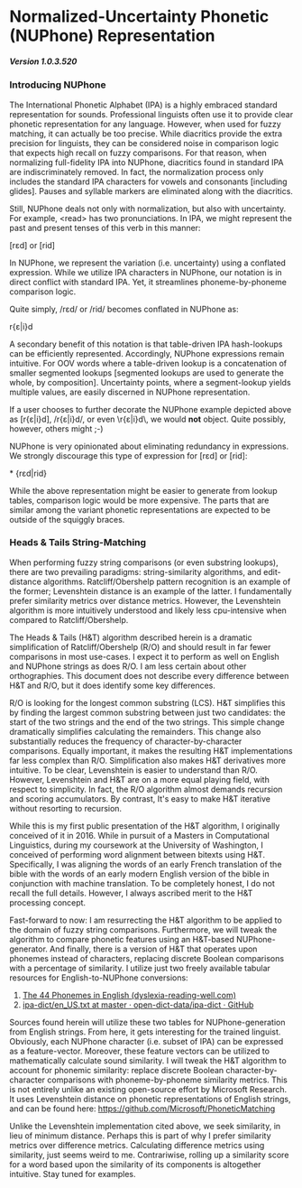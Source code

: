 # Normalized-Uncertainty Phonetic (NUPhone) Representation

##### Version 1.0.3.520

### Introducing NUPhone

The International Phonetic Alphabet (IPA) is a highly embraced standard representation for sounds. Professional linguists often use it to provide clear phonetic representation for any language. However, when used for fuzzy matching, it can actually be too precise. While diacritics provide the extra precision for linguists, they can be considered noise in comparison logic that expects high recall on fuzzy comparisons. For that reason, when normalizing full-fidelity IPA into NUPhone, diacritics found in standard IPA are indiscriminately removed. In fact, the normalization process only includes the standard IPA characters for vowels and consonants [including glides]. Pauses and syllable markers are eliminated along with the diacritics.

Still, NUPhone deals not only with normalization, but also with uncertainty. For example, \<read\> has two pronunciations. In IPA, we might represent the past and present tenses of this verb in this manner:

[rɛd] or [rid]

In NUPhone, we represent the variation (i.e. uncertainty) using a conflated expression. While we utilize IPA characters in NUPhone, our notation is in direct conflict with standard IPA. Yet, it streamlines phoneme-by-phoneme comparison logic.

Quite simply, /rɛd/ or /rid/ becomes conflated in NUPhone as:

r{ɛ|i}d

A secondary benefit of this notation is that table-driven IPA hash-lookups can be efficiently represented. Accordingly, NUPhone expressions remain intuitive. For OOV words where a table-driven lookup is a concatenation of smaller segmented lookups [segmented lookups are used to generate the whole, by composition]. Uncertainty points, where a segment-lookup yields multiple values, are easily discerned in NUPhone representation.

If a user chooses to further decorate the NUPhone example depicted above as [r{ɛ|i}d], /r{ɛ|i}d/, or even \\r{ɛ|i}d\\, we would **not** object. Quite possibly, however, others might ;-)

NUPhone is very opinionated about eliminating redundancy in expressions. We strongly discourage this type of expression for [rɛd] or [rid]:

\* {rɛd|rid}

While the above representation might be easier to generate from lookup tables, comparison logic would be more expensive. The parts that are similar among the variant phonetic representations are expected to be outside of the squiggly braces.

### Heads & Tails String-Matching

When performing fuzzy string comparisons (or even substring lookups), there are two prevailing paradigms: string-similarity algorithms, and edit-distance algorithms. Ratcliff/Obershelp pattern recognition is an example of the former; Levenshtein distance is an example of the latter. I fundamentally prefer similarity metrics over distance metrics. However, the Levenshtein algorithm is more intuitively understood and likely less cpu-intensive when compared to Ratcliff/Obershelp.

The Heads & Tails (H&T) algorithm described herein is a dramatic simplification of Ratcliff/Obershelp (R/O) and should result in far fewer comparisons in most use-cases. I expect it to perform as well on English and NUPhone strings as does R/O. I am less certain about other orthographies. This document does not describe every difference between H&T and R/O, but it does identify some key differences.

R/O is looking for the longest common substring (LCS). H&T simplifies this by finding the largest common substring between just two candidates: the start of the two strings and the end of the two strings. This simple change dramatically simplifies calculating the remainders. This change also substantially reduces the frequency of character-by-character comparisons. Equally important, it makes the resulting H&T implementations far less complex than R/O. Simplification also makes H&T derivatives more intuitive. To be clear, Levenshtein is easier to understand than R/O. However, Levenshtein and H&T are on a more equal playing field, with respect to simplicity. In fact, the R/O algorithm almost demands recursion and scoring accumulators. By contrast, It's easy to make H&T iterative without resorting to recursion.

While this is my first public presentation of the H&T algorithm, I originally conceived of it in 2016. While in pursuit of a Masters in Computational Linguistics, during my coursework at the University of Washington, I conceived of performing word alignment between bitexts using H&T. Specifically, I was aligning the words of an early French translation of the bible with the words of an early modern English version of the bible in conjunction with machine translation. To be completely honest, I do not recall the full details. However, I always ascribed merit to the H&T processing concept.

Fast-forward to now: I am resurrecting the H&T algorithm to be applied to the domain of fuzzy string comparisons. Furthermore, we will tweak the algorithm to compare phonetic features using an H&T-based NUPhone-generator. And finally, there is a version of H&T that operates upon phonemes instead of characters, replacing discrete Boolean comparisons with a percentage of similarity. I utilize just two freely available tabular resources for English-to-NUPhone conversions:

1) [The 44 Phonemes in English (dyslexia-reading-well.com)](https://www.dyslexia-reading-well.com/44-phonemes-in-english.html)
2) [ipa-dict/en_US.txt at master · open-dict-data/ipa-dict · GitHub](https://github.com/open-dict-data/ipa-dict/blob/master/data/en_US.txt)

Sources found herein will utilize these two tables for NUPhone-generation from English strings. From here, it gets interesting for the trained linguist. Obviously, each NUPhone character (i.e. subset of IPA) can be expressed as a feature-vector. Moreover, these feature vectors can be utilized to mathematically calculate sound similarity. I will tweak the H&T algorithm to account for phonemic similarity: replace discrete Boolean character-by-character comparisons with phoneme-by-phoneme similarity metrics. This is not entirely unlike an existing open-source effort by Microsoft Research. It uses Levenshtein distance on phonetic representations of English strings, and can be found here:
https://github.com/Microsoft/PhoneticMatching

Unlike the Levenshtein implementation cited above, we seek similarity, in lieu of minimum distance. Perhaps this is part of why I prefer similarity metrics over difference metrics. Calculating difference metrics using similarity, just seems weird to me. Contrariwise, rolling up a similarity score for a word based upon the similarity of its components is altogether intuitive. Stay tuned for examples.
